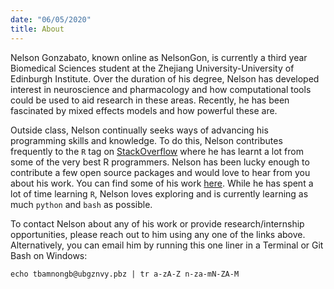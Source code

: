```yaml
---
date: "06/05/2020"
title: About
---
```


Nelson Gonzabato, known online as NelsonGon, is currently a third year Biomedical Sciences student at the Zhejiang University-University of Edinburgh Institute. Over the duration of his degree, Nelson has developed interest in neuroscience and pharmacology and how computational tools could be used to aid research in these areas. Recently, he has been fascinated by mixed effects models and how powerful these are.

Outside class, Nelson continually seeks ways of advancing his programming skills and knowledge. To do this, Nelson contributes frequently to the `R` tag on [StackOverflow](https://stackoverflow.com/users/10323798/nelsongon) where he has learnt a lot from some of the very best R programmers. Nelson has been lucky enough to contribute a few open source packages and would love to hear from you about his work. You can find some of his work [here](https://github.com/Nelson-Gon/). While he has spent a lot of time learning `R`, Nelson loves exploring and is currently learning as much `python` and `bash` as possible.  


To contact Nelson about any of his work or provide research/internship opportunities, please reach out to him using any one of the links above. Alternatively, you can email him by running this one liner in a Terminal or Git Bash on Windows:

`echo tbamnongb@ubgznvy.pbz | tr a-zA-Z n-za-mN-ZA-M`